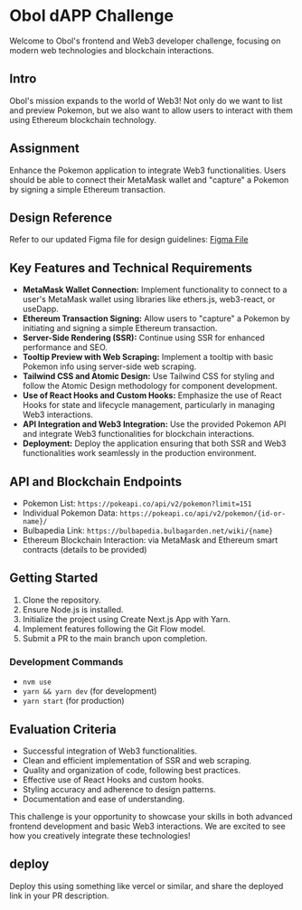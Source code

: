 # Obol dAPP Challenge

Welcome to Obol's frontend and Web3 developer challenge, focusing on modern web technologies and blockchain interactions.

## Intro
Obol's mission expands to the world of Web3! Not only do we want to list and preview Pokemon, but we also want to allow users to interact with them using Ethereum blockchain technology.

## Assignment
Enhance the Pokemon application to integrate Web3 functionalities. Users should be able to connect their MetaMask wallet and "capture" a Pokemon by signing a simple Ethereum transaction.

## Design Reference

Refer to our updated Figma file for design guidelines: [Figma File](https://www.figma.com/file/iXKExkvVS8K9Vc13mz3jxk/Deep-Work-x-Obol?node-id=3495%3A7764)

## Key Features and Technical Requirements

- **MetaMask Wallet Connection:** Implement functionality to connect to a user's MetaMask wallet using libraries like ethers.js, web3-react, or useDapp.
- **Ethereum Transaction Signing:** Allow users to "capture" a Pokemon by initiating and signing a simple Ethereum transaction.
- **Server-Side Rendering (SSR):** Continue using SSR for enhanced performance and SEO.
- **Tooltip Preview with Web Scraping:** Implement a tooltip with basic Pokemon info using server-side web scraping.
- **Tailwind CSS and Atomic Design:** Use Tailwind CSS for styling and follow the Atomic Design methodology for component development.
- **Use of React Hooks and Custom Hooks:** Emphasize the use of React Hooks for state and lifecycle management, particularly in managing Web3 interactions.
- **API Integration and Web3 Integration:** Use the provided Pokemon API and integrate Web3 functionalities for blockchain interactions.
- **Deployment:** Deploy the application ensuring that both SSR and Web3 functionalities work seamlessly in the production environment.

## API and Blockchain Endpoints

- Pokemon List: `https://pokeapi.co/api/v2/pokemon?limit=151`
- Individual Pokemon Data: `https://pokeapi.co/api/v2/pokemon/{id-or-name}/`
- Bulbapedia Link: `https://bulbapedia.bulbagarden.net/wiki/{name}`
- Ethereum Blockchain Interaction: via MetaMask and Ethereum smart contracts (details to be provided)

## Getting Started

1. Clone the repository.
2. Ensure Node.js is installed.
3. Initialize the project using Create Next.js App with Yarn.
4. Implement features following the Git Flow model.
5. Submit a PR to the main branch upon completion.

### Development Commands

- `nvm use`
- `yarn && yarn dev` (for development)
- `yarn start` (for production)

## Evaluation Criteria

- Successful integration of Web3 functionalities.
- Clean and efficient implementation of SSR and web scraping.
- Quality and organization of code, following best practices.
- Effective use of React Hooks and custom hooks.
- Styling accuracy and adherence to design patterns.
- Documentation and ease of understanding.

This challenge is your opportunity to showcase your skills in both advanced frontend development and basic Web3 interactions. We are excited to see how you creatively integrate these technologies!

## deploy

Deploy this using something like vercel or similar, and share the deployed link in your PR description.
